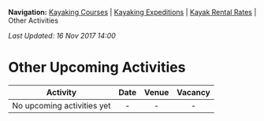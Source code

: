 **Navigation:** [Kayaking Courses](index) &#124; [Kayaking Expeditions](expedition) &#124; [Kayak Rental Rates](rental) &#124; Other Activities

_Last Updated: 16 Nov 2017 14:00_
# Other Upcoming Activities

Activity | Date | Venue | Vacancy
:---:|:---:|:---:|:---:
No upcoming activities yet|-|-|- 

